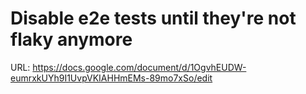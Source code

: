 # Disable e2e tests until they're not flaky anymore

URL: https://docs.google.com/document/d/1OgvhEUDW-eumrxkUYh9I1UvpVKIAHHmEMs-89mo7xSo/edit
